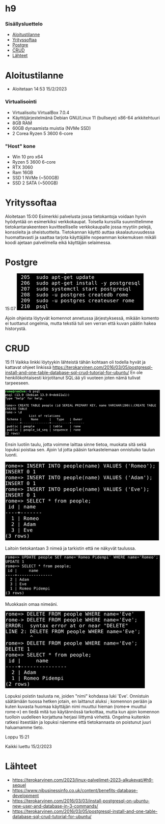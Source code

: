 # h9

### Sisällysluettelo
- [Aloitustilanne](#Aloitustilanne) 
- [Yrityssoftaa](#Yrityssoftaa)
- [Postgre](#Postgre)
- [CRUD](#CRUD)
- [Lähteet](#lähteet)



# Aloitustilanne

- Aloitetaan 14:53 15/2/2023

### Virtualisointi
- Virtualisoitu VirtualBox 7.0.4
- Käyttöjärjestelmänä Debian GNU/Linux 11 (bullseye) x86-64 arkkitehtuuri 
- 8GB RAM
- 60GB dynaamista muistia (NVMe SSD)
- 2 Corea Ryzen 5 3600 6-core

### "Host" kone
- Win 10 pro x64
- Ryzen 5 3600 6-core
- RTX 3060
- Ram 16GB
- SSD 1 NVMe (~500GB)
- SSD 2 SATA (~500GB)


# Yrityssoftaa
Aloitetaan 15:00
Esimerkki palvelusta jossa tietokantoja voidaan hyvin hyödyntää on esimerkiksi verkkokaupat. Toisella kurssilla suunnittelimme tietokantarakeenteen kuvitteelliselle verkkokaupalle jossa myytiin pelejä, konsoleita ja oheistuotteita. Tietokannan käyttö auttaa skaalautuvuudessa huomattavasti ja saattaa tarjota käyttäjälle nopeamman kokemuksen mikäli koodi ajetaan palvelimella eikä käyttäjän selaimessa.


# Postgre
15:07
![add file: upload](V5Kuvat1/v5t1k1.jpg)

Ajoin ohjeista löytyvät komennot annetussa järjestyksessä, mikään komento ei tuottanut ongelmia, mutta tekstiä tuli sen verran että kuvan päätin hakea historystä.


# CRUD
15:11
Vaikka linkki löytyykin lähteistä tähän kohtaan oli todella hyvät ja kattavat ohjeet linkissä https://terokarvinen.com/2016/03/05/postgresql-install-and-one-table-database-sql-crud-tutorial-for-ubuntu/ En ole henkilökohtaisesti kirjotitanut SQL:ää yli vuoteen joten nämä tulivat tarpeeseen.

![add file: upload](V5Kuvat1/v5t1k2.jpg)

Ensin luotiin taulu, jotta voimme laittaa sinne tietoa, muokata sitä sekä lopuksi poistaa sen. Ajoin \d jotta pääsin tarkastelemaan onnistuiko taulun luonti.

![add file: upload](V5Kuvat1/v5t1k3.jpg)

Laitoin tietokantaan 3 nimeä ja tarkistin että ne näkyvät taulussa.


![add file: upload](V5Kuvat1/v5t1k4.jpg)

Muokkasin omaa nimeäni.


![add file: upload](V5Kuvat1/v5t1k5.jpg)

Lopuksi poistin taulusta ne, joiden "nimi" kohdassa luki 'Eve'. Onnistuin säätämään tuossa hetken jotain, en laittanut aluksi ; komennon perään ja kuten kuvasta huomaa käyttäjän nimi muuttui hieman (rome=> muuttui rome->) en tiedä mitä tuo käytännössä tarkoittaa, mutta kun ajoin komennon tuolloin uudelleen korjattuna herjasi liittymä virhettä. Ongelma kuitenkin ratkesi itsestään ja lopuksi näemme että tietokannasta on poistunut juuri haluamamme tieto.

Loppu 15:21



Kaikki luettu 15/2/2023
# Lähteet 
- https://terokarvinen.com/2023/linux-palvelimet-2023-alkukevat/#h9-sequel
- https://www.nibusinessinfo.co.uk/content/benefits-database-development
- https://terokarvinen.com/2016/03/03/install-postgresql-on-ubuntu-new-user-and-database-in-3-commands/
- https://terokarvinen.com/2016/03/05/postgresql-install-and-one-table-database-sql-crud-tutorial-for-ubuntu/
